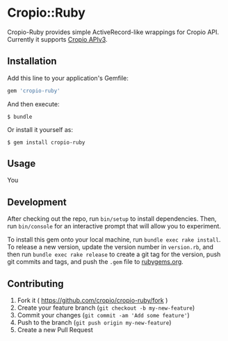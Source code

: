 # Cropio::Ruby

Cropio-Ruby provides simple ActiveRecord-like wrappings for Cropio API.
Currently it supports [Cropio APIv3](http://docs.cropioapiv3.apiary.io/).

## Installation

Add this line to your application's Gemfile:

```ruby
gem 'cropio-ruby'
```

And then execute:

    $ bundle

Or install it yourself as:

    $ gem install cropio-ruby

## Usage

You

## Development

After checking out the repo, run `bin/setup` to install dependencies. Then, run `bin/console` for an interactive prompt that will allow you to experiment.

To install this gem onto your local machine, run `bundle exec rake install`. To release a new version, update the version number in `version.rb`, and then run `bundle exec rake release` to create a git tag for the version, push git commits and tags, and push the `.gem` file to [rubygems.org](https://rubygems.org).

## Contributing

1. Fork it ( https://github.com/cropio/cropio-ruby/fork )
2. Create your feature branch (`git checkout -b my-new-feature`)
3. Commit your changes (`git commit -am 'Add some feature'`)
4. Push to the branch (`git push origin my-new-feature`)
5. Create a new Pull Request
